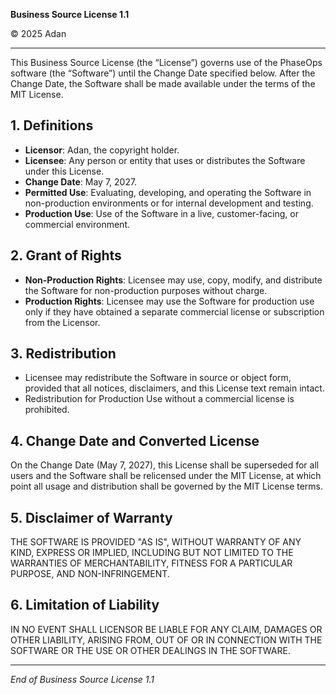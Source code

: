 **Business Source License 1.1**

© 2025 Adan

---

This Business Source License (the “License”) governs use of the PhaseOps software (the “Software”) until the Change Date specified below. After the Change Date, the Software shall be made available under the terms of the MIT License.

## 1. Definitions

* **Licensor**: Adan, the copyright holder.
* **Licensee**: Any person or entity that uses or distributes the Software under this License.
* **Change Date**: May 7, 2027.
* **Permitted Use**: Evaluating, developing, and operating the Software in non-production environments or for internal development and testing.
* **Production Use**: Use of the Software in a live, customer-facing, or commercial environment.

## 2. Grant of Rights

* **Non-Production Rights**: Licensee may use, copy, modify, and distribute the Software for non-production purposes without charge.
* **Production Rights**: Licensee may use the Software for production use only if they have obtained a separate commercial license or subscription from the Licensor.

## 3. Redistribution

* Licensee may redistribute the Software in source or object form, provided that all notices, disclaimers, and this License text remain intact.
* Redistribution for Production Use without a commercial license is prohibited.

## 4. Change Date and Converted License

On the Change Date (May 7, 2027), this License shall be superseded for all users and the Software shall be relicensed under the MIT License, at which point all usage and distribution shall be governed by the MIT License terms.

## 5. Disclaimer of Warranty

THE SOFTWARE IS PROVIDED "AS IS", WITHOUT WARRANTY OF ANY KIND, EXPRESS OR IMPLIED, INCLUDING BUT NOT LIMITED TO THE WARRANTIES OF MERCHANTABILITY, FITNESS FOR A PARTICULAR PURPOSE, AND NON-INFRINGEMENT.

## 6. Limitation of Liability

IN NO EVENT SHALL LICENSOR BE LIABLE FOR ANY CLAIM, DAMAGES OR OTHER LIABILITY, ARISING FROM, OUT OF OR IN CONNECTION WITH THE SOFTWARE OR THE USE OR OTHER DEALINGS IN THE SOFTWARE.

---

*End of Business Source License 1.1*
